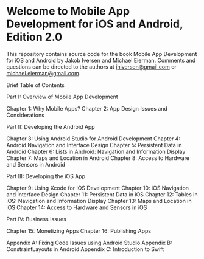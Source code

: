 Welcome to Mobile App Development for iOS and Android, Edition 2.0
===============================

This repository contains source code for the book Mobile App Development for iOS and Android by Jakob Iversen and Michael Eierman. Comments and questions can be directed to the authors at jhiversen@gmail.com or michael.eierman@gmail.com.

Brief Table of Contents

Part I: Overview of Mobile App Development

Chapter 1: Why Mobile Apps?
Chapter 2: App Design Issues and Considerations

Part II: Developing the Android App

Chapter 3: Using Android Studio for Android Development
Chapter 4: Android Navigation and Interface Design
Chapter 5: Persistent Data in Android
Chapter 6: Lists in Android: Navigation and Information Display
Chapter 7: Maps and Location in Android
Chapter 8: Access to Hardware and Sensors in Android

Part III: Developing the iOS App

Chapter 9: Using Xcode for iOS  Development
Chapter 10: iOS Navigation and Interface Design
Chapter 11: Persistent Data in iOS
Chapter 12: Tables in iOS: Navigation and Information Display
Chapter 13: Maps and Location in iOS
Chapter 14: Access to Hardware and Sensors in iOS

Part IV: Business Issues

Chapter 15: Monetizing Apps
Chapter 16: Publishing Apps

Appendix A: Fixing Code Issues using Android Studio
Appendix B: ConstraintLayouts in Android
Appendix C: Introduction to Swift

